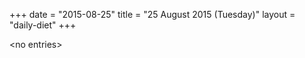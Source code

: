 +++
date = "2015-08-25"
title = "25 August 2015 (Tuesday)"
layout = "daily-diet"
+++


\<no entries\>
